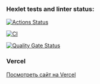 ### Hexlet tests and linter status:
[![Actions Status](https://github.com/Snbit1/frontend-project-11/actions/workflows/hexlet-check.yml/badge.svg)](https://github.com/Snbit1/frontend-project-11/actions)

[![CI](https://github.com/Snbit1/frontend-project-11/actions/workflows/ci.yml/badge.svg)](https://github.com/Snbit1/frontend-project-11/actions/workflows/ci.yml)

[![Quality Gate Status](https://sonarcloud.io/api/project_badges/measure?project=Snbit1_frontend-project-11&metric=alert_status)](https://sonarcloud.io/summary/new_code?id=Snbit1_frontend-project-11)

### Vercel
[Посмотреть сайт на Vercel](https://frontend-project-11-one-blue.vercel.app)
